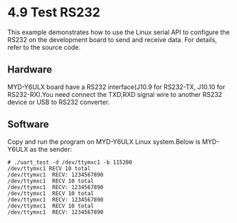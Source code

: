 # 4.9 Test RS232

This example demonstrates how to use the Linux serial API to configure the RS232 on the development board to send and receive data. For details, refer to the source code.


## Hardware
MYD-Y6ULX board have a RS232 interface(J10.9 for RS232-TX, J10.10 for RS232-RX).You need connect the TXD,RXD signal wire to another RS232 device or USB to RS232 converter.

## Software

Copy and run the program on MYD-Y6ULX Linux system.Below is MYD-Y6ULX as the sender:

```
# ./uart_test -d /dev/ttymxc1 -b 115200
/dev/ttymxc1 RECV 10 total
/dev/ttymxc1  RECV: 1234567890
/dev/ttymxc1  RECV 10 total
/dev/ttymxc1  RECV: 1234567890
/dev/ttymxc1  RECV 10 total
/dev/ttymxc1  RECV: 1234567890
/dev/ttymxc1  RECV 10 total
/dev/ttymxc1  RECV: 1234567890
```

